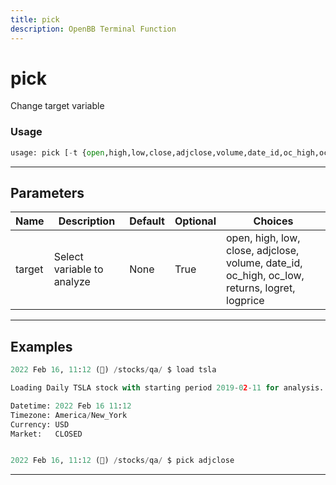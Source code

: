 ```yaml
---
title: pick
description: OpenBB Terminal Function
---
```


# pick

Change target variable

### Usage

```python
usage: pick [-t {open,high,low,close,adjclose,volume,date_id,oc_high,oc_low,returns,logret,logprice}]
```

---

## Parameters

| Name | Description | Default | Optional | Choices |
| ---- | ----------- | ------- | -------- | ------- |
| target | Select variable to analyze | None | True | open, high, low, close, adjclose, volume, date_id, oc_high, oc_low, returns, logret, logprice |
---

## Examples

```python
2022 Feb 16, 11:12 (🦋) /stocks/qa/ $ load tsla

Loading Daily TSLA stock with starting period 2019-02-11 for analysis.

Datetime: 2022 Feb 16 11:12
Timezone: America/New_York
Currency: USD
Market:   CLOSED


2022 Feb 16, 11:12 (🦋) /stocks/qa/ $ pick adjclose
```

---

